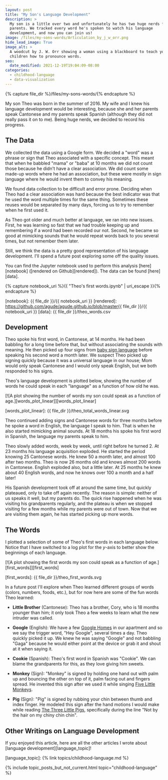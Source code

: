 ```yaml
---
layout: post
title: "My Son's Language Development"
description: >
  My son is a little over two and unfortunately he has two huge nerds for
  parents. We tracked every word he's spoken to watch his language
  development, and now you can join us!
image: /files/my-sons-words/Articulation_by_j_w_orr.png
hide_lead_image: True
image_alt: >
  A woodcut by J. W. Orr showing a woman using a blackboard to teach young
  children how to pronounce words.
seo:
  date_modified: 2021-12-19T19:04:09-08:00
categories: 
  - childhood-language
  - data-visualization
---
```


{% capture file_dir %}/files/my-sons-words/{% endcapture %}

My son Theo was born in the summer of 2016. My wife and I knew his language
development would be interesting, because she and her parents speak Cantonese
and my parents speak Spanish (although they did not really pass it on to me).
Being huge nerds, we decided to record his progress.

## The Data

We collected the data using a Google form. We decided a "word" was a phrase or
sign that Theo associated with a specific concept. This meant that when he
babbled "mama" or "baba" at 10 months we did not count those because he didn't
have a clear association. We did count some made-up words where he had an
association, but these were mostly in sign language where he would invent
them to convey his meaning.

We found data collection to be difficult and error prone. Deciding when Theo
had a clear association was hard because the best indicator was that he used
the word multiple times for the same thing. Sometimes these reuses would be
separated by many days, forcing us to try to remember when he first used it.

As Theo got older and much better at language, we ran into new issues. First,
he was learning so fast that we had trouble keeping up and remembering if a
word had been recorded our not. Second, he became so good at mimicking sounds
that he would repeat words back to you several times, but not remember them
later.

Still, we think the data is a pretty good representation of his language
development. I'll spend a future post exploring some off the quality issues.

You can find the Jupyter notebook used to perform this analysis
[here][notebook] ([rendered on Github][rendered]). The data can be found
[here][data].

{% capture notebook_uri %}{{ "Theo's first words.ipynb" | uri_escape }}{% endcapture %}

[notebook]: {{ file_dir }}/{{ notebook_uri }}
[rendered]: https://github.com/agude/agude.github.io/blob/master{{ file_dir }}/{{ notebook_uri }}
[data]: {{ file_dir }}/theo_words.csv

## Development

Theo spoke his first word, in Cantonese, at 14 months. He had been babbling
for a long time before that, but without associating the sounds with meaning.
He then picked up four signs from [baby sign language][baby_sign] before
speaking his second word a month later. We suspect Theo picked up signing
quickly because it was a universal language in our house; Mom would only speak
Cantonese and I would only speak English, but we both responded to his signs.

[baby_sign]: https://en.wikipedia.org/wiki/Baby_sign_language

Theo's language development is plotted below, showing the number of words he
could speak in each "language" as a function of how old he was.

[![A plot showing the number of words my son could speak as a function of
age.][words_plot_linear]][words_plot_linear]

[words_plot_linear]: {{ file_dir }}/theo_total_words_linear.svg

Theo continued adding signs and Cantonese words for three months before he spoke
a word in English, the language I speak to him. That is when he also started
mimicking animal sounds. At 18 months his spoke his first word in Spanish, the
language my parents speak to him.

Theo slowly added words, week by week, until right before he turned 2. At 23
months his language acquisition exploded. He started the period knowing 25
Cantonese words. He knew 50 a month later, and almost 100 after two
months. Theo is now 26 months old and knows almost 200 words in Cantonese.
English exploded also, but a little later. At 25 months he knew about 40
English words, and now he knows over 100 a month and a half later!

His Spanish development took off at around the same time, but quickly
plateaued, only to take off again recently. The reason is simple: neither of
us speaks it well, but my parents do. The quick rise happened when he was
visiting his grandparents regularly, and the plateau is when we stopped
visiting for a few months while my parents were out of town. Now that we are
visiting them again, he has started picking up more words.

## The Words

I plotted a selection of some of Theo's first words in each language below.
Notice that I have switched to a log plot for the _y_-axis to better show the
beginnings of each language.

[![A plot showing the first words my son could speak as a function of
age.][first_words]][first_words]

[first_words]: {{ file_dir }}/theo_first_words.svg

In a future post I'll explore when Theo learned different groups of words
(colors, numbers, foods, etc.), but for now here are some of the fun words
Theo learned:

- **Little Brother** (Cantonese): Theo has a brother, Cory,  who is 18 months
younger than him; it only took Theo a few weeks to learn what the new intruder
was called.

- **Google** (English): We have a few [Google Homes][google_home] in our
apartment and so we say the trigger word, "Hey Google", several times a day.
Theo quickly picked it up. We knew he was saying "Google" and not babbling
"Gaga" because he would either point at the device or grab it and shout at it
when saying it.

- **Cookie** (Spanish): Theo's first word in Spanish was "Cookie". We can
blame the grandparents for this, as they love giving him sweets.

- **Monkey** (Sign): "Monkey" is signed by holding one hand out with palm up
and bouncing the other on top of it, palm facing out and fingers spread. He
invented this sign after we used it while singing [Five Little
Monkeys][five_monkeys].

- **Pig** (Sign): "Pig" is signed by rubbing your chin between thumb and index
finger. He modeled this sign after the hand motions I would make while reading
[The Three Little Pigs][three_pigs], specifically during the line "Not by the
hair on my chiny chin chin".

[google_home]: https://en.wikipedia.org/wiki/Google_Home
[five_monkeys]: https://en.wikipedia.org/wiki/Five_Little_Monkeys
[three_pigs]: https://en.wikipedia.org/wiki/The_Three_Little_Pigs

## Other Writings on Language Development

If you enjoyed this article, here are all the other articles I wrote about
[language development][language_topic]!

[language_topic]: {% link topics/childhood-language.md %}

{% include topic_posts_but_not_current.html
  topic="childhood-language"
%}

